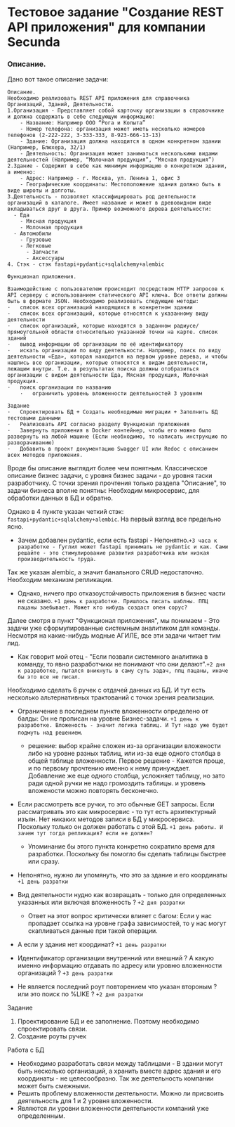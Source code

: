 # Тестовое задание "Создание REST API приложения" для компании Secunda


### Описание.

Дано вот такое описание задачи:
```
Описание.
Необходимо реализовать REST API приложения для справочника Организаций, Зданий, Деятельности.
1.Организация - Представляет собой карточку организации в справочнике и должна содержать в себе следующую информацию:
	- Название: Например ООО “Рога и Копыта”
    - Номер телефона: организация может иметь несколько номеров телефонов (2-222-222, 3-333-333, 8-923-666-13-13)
    - Здание: Организация должна находится в одном конкретном здании (Например, Блюхера, 32/1)
    - Деятельность: Организация может заниматься несколькими видами деятельностей (Например, “Молочная продукция”, “Мясная продукция”)
2.Здание - Содержит в себе как минимум информацию о конкретном здании, а именно:
	- Адрес: Например - г. Москва, ул. Ленина 1, офис 3
	- Географические координаты: Местоположение здания должно быть в виде широты и долготы.
3.Деятельность - позволяет классифицировать род деятельности организаций в каталоге. Имеет название и может в древовидном виде вкладываться друг в друга. Пример возможного дерева деятельности:
  - Еда
    - Мясная продукция
    - Молочная продукция
  - Автомобили
    - Грузовые
    - Легковые
      - Запчасти
      - Аксессуары
4. Стэк - стэк fastapi+pydantic+sqlalchemy+alembic

Функционал приложения.

Взаимодействие с пользователем происходит посредством HTTP запросов к API серверу с использованием статического API ключа. Все ответы должны быть в формате JSON. Необходимо реализовать следующие методы:
·	список всех организаций находящихся в конкретном здании
·	список всех организаций, которые относятся к указанному виду деятельности
·	список организаций, которые находятся в заданном радиусе/прямоугольной области относительно указанной точки на карте. список зданий
·	вывод информации об организации по её идентификатору
·	искать организации по виду деятельности. Например, поиск по виду деятельности «Еда», которая находится на первом уровне дерева, и чтобы нашлись все организации, которые относятся к видам деятельности, лежащим внутри. Т.е. в результатах поиска должны отобразиться организации с видом деятельности Еда, Мясная продукция, Молочная продукция.
·	поиск организации по названию
    ·	ограничить уровень вложенности деятельностей 3 уровням

Задание
·	Спроектировать БД + Создать необходимые миграции + Заполнить БД тестовыми данными
·	Реализовать API согласно разделу Функционал приложения
·	Завернуть приложения в Docker контейнер, чтобы его можно было развернуть на любой машине (Если необходимо, то написать инструкцию по разворачиванию)
·	Добавить в проект документацию Swagger UI или Redoc с описанием всех методов приложения.
```

Вроде бы описание выглядит более чем понятным.
Классическое описание бизнес задачи, с уровня бизнес задачи - до уровня таски разработчику. С точки зрения прочтения только раздела "Описание", то задачи бизнеса вполне понятны:
Необходим микросервис, для обработки данных в БД и обратно. 

Однако в 4 пункте указан четкий стэк: `fastapi+pydantic+sqlalchemy+alembic`. На первый взгляд все предельно ясно.
- Зачем добавлен pydantic, если есть fastapi - Непонятно.`+3 часа к разработке - Гуглил может fastapi принимать не pydantic и как. Сами решайте - это стимулирование развития разработчика или низкая производительность труда.`

Так же указан alembic, а значит банального CRUD недостаточно. Необходим механизм репликации. 
- Однако, ничего про отказоустойчивость приложения в бизнес части не сказано. `+1 день к разработке. Пришлось писать шаблны. ППЦ пацаны заебывает. Может кто нибудь создаст опен сорус?`

Далее смотря в пункт "Функционал приложения", мы понимаем - Это задачи уже сформулированные системным аналитиком для команды. Несмотря на какие-нибудь модные АГИЛЕ, все эти задачи читает тим лид. 
- Как говорит мой отец - "Если позвали системного аналитика в команду, то явно разработчики не понимают что они делают".`+2 дня к разработке, пытался вникнуть в саму суть задач, ппц пацаны, иначе бы это все не писал.`

Необходимо сделать 6 ручек с отдачей данных из БД. И тут есть несколько альтернативных трактований с точки зрения реализации.
- Ограничение в последнем пункте вложенности определено от балды: Он не прописан на уровне Бизнес-задачи. `+1 день к разработке. Вложеность - значит логика таблиц. И Тут надо уже будет подмуть над решением`.
    - решение: выбор крайне сложен из-за организации вложености либо на уровне разных таблиц, или из-за еще одного столбца в общей таблице вложенности. Первое решение - Кажется проще, и по первому прочтению именно к нему принуждает. Добавление же еще одного столбца, усложняет таблицу, но зато ради одной ручки не надо громоздить таблицы. и уровень вложености можно повторять бесконечно.

- Если рассмотреть все ручки, то это обычные GET запросы. Если рассматривать это как микросервис - то тут есть архитектурный изъян. Нет никаких методов записи в БД у микросервиса. Поскольку только он должен работать с этой БД. `+1 день работы. И зачем тут тогда репликация? если не должен?`
  - Упоминание бы этого пункта конкретно сократило время для разработки. Поскольку бы помогло бы сделать таблицы быстрее или сразу.

- Непонятно, нужно ли упомянуть, что это за здание и его координаты `+1 день разратки`
- Вид деятельности нудно как возвращать - только для определенных указанных или включая вложенность ? `+2 дня разратки` 
    - Ответ на этот вопрос критически влияет с багом: Если у нас пропадает ссылка на уровне графа зависимостей, то у нас могут скапливаться данные при такой операции. 

- А если у здания нет координат? `+1 день разратки`
- Идентификатор организации внутренний или внешний ? А какую именно информацию отдавать по адресу или уровню вложенности организаций ?  `+3 день разратки`
- Не является последний роут повторением что указан второным ? или это поиск по %LIKE ? `+2 дня разратки`

Задание
1. Проектирование БД и ее заполнение. Поэтому необходимо спроектировать связи.
2. Создание роуты ручек

Работа с БД
  - Необходимо разработать связи между таблицами - В здании могут быть несколько организаций, а хранить вместе адрес здания и его координаты - не целесообразно. Так же деятельность компании может быть смежными.
  - Решить проблему вложенности деятельности. Можно ли присвоить деятельность для 1 и 2 уровня вложенности.
  - Являются ли уровни вложенности деятельности компаний уже определенным.

